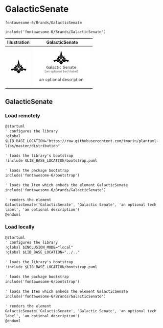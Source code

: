 # GalacticSenate


```text
fontawesome-6/Brands/GalacticSenate
```

```text
include('fontawesome-6/Brands/GalacticSenate')
```



| Illustration | GalacticSenate |
| :---: | :---: |
| ![illustration for Illustration](../../fontawesome-6/Brands/GalacticSenate.png) | ![illustration for GalacticSenate](../../fontawesome-6/Brands/GalacticSenate.Local.png) |




## GalacticSenate

### Load remotely
```plantuml
@startuml
' configures the library
!global $LIB_BASE_LOCATION="https://raw.githubusercontent.com/tmorin/plantuml-libs/master/distribution"

' loads the library's bootstrap
!include $LIB_BASE_LOCATION/bootstrap.puml

' loads the package bootstrap
include('fontawesome-6/bootstrap')

' loads the Item which embeds the element GalacticSenate
include('fontawesome-6/Brands/GalacticSenate')

' renders the element
GalacticSenate('GalacticSenate', 'Galactic Senate', 'an optional tech label', 'an optional description')
@enduml
```

### Load locally
```plantuml
@startuml
' configures the library
!global $INCLUSION_MODE="local"
!global $LIB_BASE_LOCATION="../.."

' loads the library's bootstrap
!include $LIB_BASE_LOCATION/bootstrap.puml

' loads the package bootstrap
include('fontawesome-6/bootstrap')

' loads the Item which embeds the element GalacticSenate
include('fontawesome-6/Brands/GalacticSenate')

' renders the element
GalacticSenate('GalacticSenate', 'Galactic Senate', 'an optional tech label', 'an optional description')
@enduml
```

